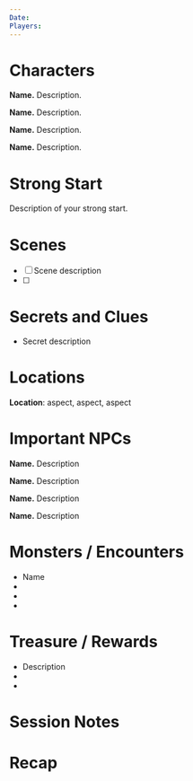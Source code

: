 ```yaml
---
Date: 
Players:
---
```


# Characters  
  
**Name.** Description.  
  
**Name.** Description.  
  
**Name.** Description.  
  
**Name.** Description.  
  
# Strong Start  
  
Description of your strong start.  
  
# Scenes  
  
- [ ] Scene description
- [ ] 
  
# Secrets and Clues  
  
* Secret description 
  
# Locations  
  
**Location**: aspect, aspect, aspect  
  
# Important NPCs  
  
**Name.** Description  
  
**Name.** Description  
  
**Name.** Description  
  
**Name.** Description  
  
# Monsters / Encounters  
  
* Name  
*  
*  
*  
# Treasure / Rewards  
  
* Description  
*  
*  

# Session Notes



# Recap
